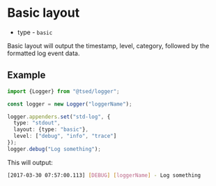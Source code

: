 # Basic layout

- type - `basic`

Basic layout will output the timestamp, level, category, followed by the formatted log event data.

## Example

```typescript
import {Logger} from "@tsed/logger";

const logger = new Logger("loggerName");

logger.appenders.set("std-log", {
  type: "stdout",
  layout: {type: "basic"},
  level: ["debug", "info", "trace"]
});
logger.debug("Log something");
```

This will output:

```bash
[2017-03-30 07:57:00.113] [DEBUG] [loggerName] - Log something
```
